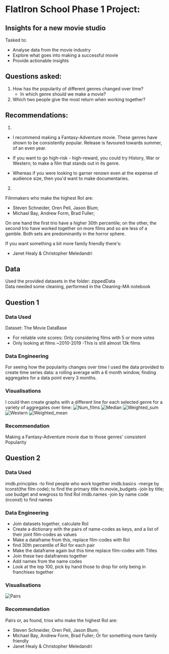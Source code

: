 # FlatIron School Phase 1 Project:  
## Insights for a new movie studio

Tasked to:
- Analyse data from the movie industry
- Explore what goes into making a successful movie
- Provide actionable insights

## Questions asked:
1. How has the popularity of different genres changed over time?
    - In which genre should we make a movie?
2. Which two people give the most return when working together?

## Recommendations:
1.
- I recommend making a Fantasy-Adventure movie. These genres have shown to be consistently popular. Release is favoured towards summer, of an even year.

- If you want to go high-risk - high-reward, you could try History, War or Western; to make a film that stands out in its genre.

- Whereas if you were looking to garner renown even at the expense of audience size, then you'd want to make documentaries.
   
   
2.
Filmmakers who make the highest RoI are:
- Steven Schneider, Oren Peli, Jason Blum;
- Michael Bay, Andrew Form, Brad Fuller;   

On one hand the first trio have a higher 30th percentile; on the other, the second trio have worked together on more films and so are less of a gamble. Both sets are predominantly in the horror sphere.

If you want something a bit more family friendly there's:
- Janet Healy & Christopher Meledandri


## Data
Used the provided datasets in the folder: zippedData  
Data needed some cleaning, performed in the Cleaning-MA notebook

## Question 1

### Data Used
Dataset: The Movie DataBase
- For reliable vote scores: Only considering films with 5 or more votes
- Only looking at films ~2010-2019
     -This is still almost 13k films

### Data Engineering
For seeing how the popularity changes over time I used the data provided to create time series data: a rolling average with a 6 month window, finding aggregates for a data point every 3 months.

### Visualisations
I could then create graphs with a different line for each selected genre for a variety of aggregates over time:
![Num_films](https://github.com/Maltanno/Phase1_Project/blob/MAwip/vis_slides/num_films.jpg)
![Median](https://github.com/Maltanno/Phase1_Project/blob/MAwip/vis_slides/median-1.jpg)
![Weighted_sum](https://github.com/Maltanno/Phase1_Project/blob/MAwip/vis_slides/weighted_sum-1.jpg)
![Western](https://github.com/Maltanno/Phase1_Project/blob/MAwip/vis_slides/western-1.jpg)
![Weighted_mean](https://github.com/Maltanno/Phase1_Project/blob/MAwip/vis_slides/weighted_mean-1.jpg)

### Recommendation
Making a Fantasy-Adventure movie due to those genres' consistent Popularity

## Question 2

### Data Used
imdb.principles -to find people who work together
imdb.basics -merge by tconst(the film code); to find the primary title
tn.movie_budgets -join by title; use budget and wwgross to find RoI
imdb.names -join by name code (nconst) to find names

### Data Engineering
- Join datasets together, calculate RoI
- Create a dictionary with the pairs of name-codes as keys, and a list of their joint film-codes as values
- Make a dataframe from this, replace film-codes with RoI
- find 30th percentile of RoI for each pair
- Make the dataframe again but this time replace film-codes with Titles
- Join these two dataframes together
- Add names from the name codes
- Look at the top 100, pick by hand those to drop for only being in franchises together

### Visualisations
![Pairs](https://github.com/Maltanno/Phase1_Project/blob/MAwip/figs/pairs_fig.png)

### Recommendation
Pairs or, as found, trios who make the highest RoI are:
- Steven Schneider, Oren Peli, Jason Blum;
- Michael Bay, Andrew Form, Brad Fuller;
Or for something more family friendly
- Janet Healy & Christopher Meledandri







